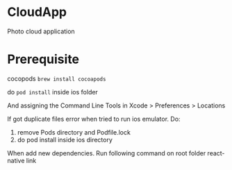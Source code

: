 # CloudApp

Photo cloud application

# Prerequisite

cocopods
`brew install cocoapods`

do `pod install` inside ios folder

And assigning the Command Line Tools in
Xcode > Preferences > Locations

If got duplicate files error when tried to run ios emulator. Do:

1. remove Pods directory and Podfile.lock
2. do pod install inside ios directory

When add new dependencies. Run following command on root folder
react-native link
